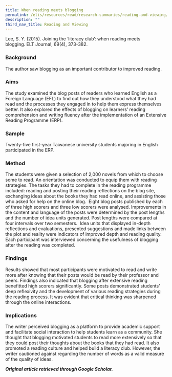 ```yaml
---
title: When reading meets blogging
permalink: /elis/resources/read/research-summaries/reading-and-viewing/when-reading-meets-blogging/
description: ""
third_nav_title: Reading and Viewing
---
```

Lee, S. Y. (2015). Joining the ‘literacy club’: when reading meets blogging. ELT Journal, 69(4), 373-382.

### Background

The author saw blogging as an important contributor to improved reading.

### Aims

The study examined the blog posts of readers who learned English as a Foreign Language (EFL) to find out how they understood what they had read and the processes they engaged in to help them express themselves better. It also explored the effects of blogging on learners’ reading comprehension and writing fluency after the implementation of an Extensive Reading Programme (ERP).

### Sample

Twenty-five first-year Taiwanese university students majoring in English participated in the ERP.

### Method

The students were given a selection of 2,000 novels from which to choose some to read. An orientation was conducted to equip them with reading strategies. The tasks they had to complete in the reading programme included: reading and posting their reading reflections on the blog site, exchanging ideas about the books they had read online, and assisting those who asked for help on the online blog.  Eight blog posts published by each of three high scorers and three low scorers were analysed. Improvements in the content and language of the posts were determined by the post lengths and the number of idea units generated. Post lengths were compared at four intervals over two semesters.  Idea units that displayed in-depth reflections and evaluations, presented suggestions and made links between the plot and reality were indicators of improved depth and reading quality. Each participant was interviewed concerning the usefulness of blogging after the reading was completed.

### Findings

Results showed that most participants were motivated to read and write more after knowing that their posts would be read by their professor and peers. Findings also indicated that blogging after extensive reading benefitted high scorers significantly. Some posts demonstrated students’ deep reflexivity and the development of various reading strategies during the reading process. It was evident that critical thinking was sharpened through the online interactions.

### Implications

The writer perceived blogging as a platform to provide academic support and facilitate social interaction to help students learn as a community. She thought that blogging motivated students to read more extensively so that they could post their thoughts about the books that they had read. It also promoted a reading culture and helped build a literacy club. However, the writer cautioned against regarding the number of words as a valid measure of the quality of ideas.

_**Original article retrieved through Google Scholar.**_  
